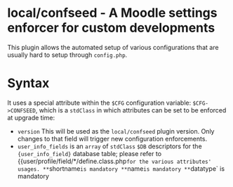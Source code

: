 # local/confseed - A Moodle settings enforcer for custom developments

This plugin allows the automated setup of various configurations that are usually hard to setup through `config.php`.

# Syntax

It uses a special attribute within the `$CFG` configuration variable: `$CFG->CONFSEED`, which is a `stdClass` in which attributes can be set to be enforced at upgrade time:

* `version` This will be used as the `local/confseed` plugin version. Only changes to that field will trigger new configuration enforcements.
* `user_info_fields` is an `array` of `stdClass` `$DB` descriptors for the `{user_info_field}` database table; please refer to {{user/profile/field/*/define.class.php` for the various attributes' usages.
** `shortname` is mandatory
** `name` is mandatory
** `datatype` is mandatory
